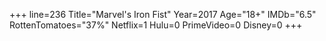 +++
line=236
Title="Marvel's Iron Fist"
Year=2017
Age="18+"
IMDb="6.5"
RottenTomatoes="37%"
Netflix=1
Hulu=0
PrimeVideo=0
Disney=0
+++

